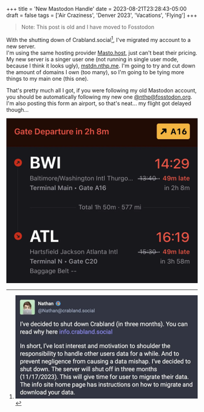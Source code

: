 +++
title = 'New Mastodon Handle'
date = 2023-08-21T23:28:43-05:00
draft = false
tags = ['Air Craziness', 'Denver 2023', 'Vacations', 'Flying']
+++

> Note: This post is old and I have moved to Fosstodon

With the shutting down of Crabland.social[^1], I've migrated my account to a new server. <br>
I'm using the same hosting provider [Masto.host](https://masto.host), just can't beat their pricing. My new server is a singer user one (not running in single user mode, because I think it looks ugly), [mstdn.nthp.me](https://mstdn.nthp.me). I'm going to try and cut down the amount of domains I own (too many), so I'm going to be tying more things to my main one (this one). 

That's pretty much all I got, if you were following my old Mastodon account, you should be automatically following my new one [@nthp@fosstodon.org](https://fosstodon.org/@nthp). I'm also posting this form an airport, so that's neat... my flight got delayed though...

![](fig1.webP)

[^1]: ![](fig3.webP)